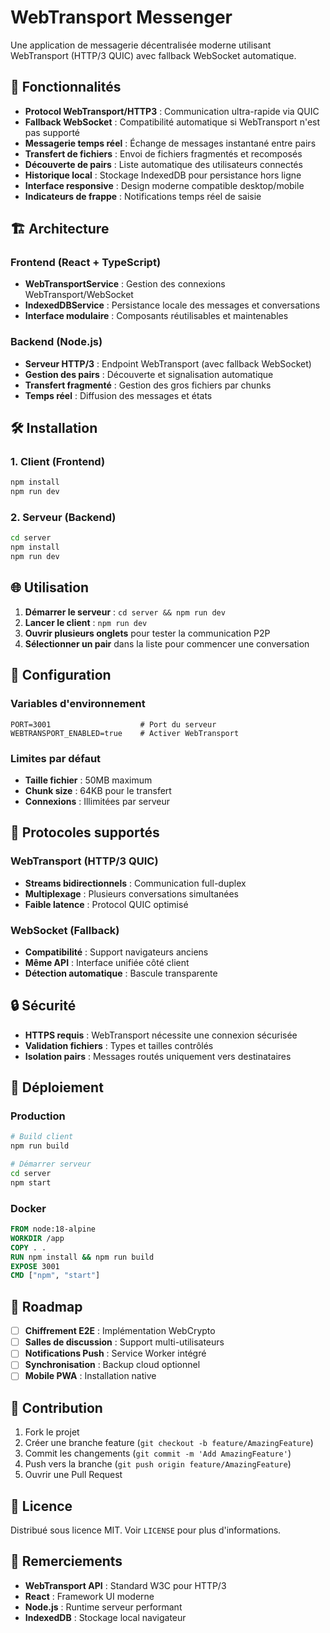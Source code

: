 # WebTransport Messenger

Une application de messagerie décentralisée moderne utilisant WebTransport (HTTP/3 QUIC) avec fallback WebSocket automatique.

## 🚀 Fonctionnalités

- **Protocol WebTransport/HTTP3** : Communication ultra-rapide via QUIC
- **Fallback WebSocket** : Compatibilité automatique si WebTransport n'est pas supporté
- **Messagerie temps réel** : Échange de messages instantané entre pairs
- **Transfert de fichiers** : Envoi de fichiers fragmentés et recomposés
- **Découverte de pairs** : Liste automatique des utilisateurs connectés
- **Historique local** : Stockage IndexedDB pour persistance hors ligne
- **Interface responsive** : Design moderne compatible desktop/mobile
- **Indicateurs de frappe** : Notifications temps réel de saisie

## 🏗️ Architecture

### Frontend (React + TypeScript)
- **WebTransportService** : Gestion des connexions WebTransport/WebSocket
- **IndexedDBService** : Persistance locale des messages et conversations
- **Interface modulaire** : Composants réutilisables et maintenables

### Backend (Node.js)
- **Serveur HTTP/3** : Endpoint WebTransport (avec fallback WebSocket)
- **Gestion des pairs** : Découverte et signalisation automatique
- **Transfert fragmenté** : Gestion des gros fichiers par chunks
- **Temps réel** : Diffusion des messages et états

## 🛠️ Installation

### 1. Client (Frontend)
```bash
npm install
npm run dev
```

### 2. Serveur (Backend)
```bash
cd server
npm install
npm run dev
```

## 🌐 Utilisation

1. **Démarrer le serveur** : `cd server && npm run dev`
2. **Lancer le client** : `npm run dev`
3. **Ouvrir plusieurs onglets** pour tester la communication P2P
4. **Sélectionner un pair** dans la liste pour commencer une conversation

## 🔧 Configuration

### Variables d'environnement
```env
PORT=3001                    # Port du serveur
WEBTRANSPORT_ENABLED=true    # Activer WebTransport
```

### Limites par défaut
- **Taille fichier** : 50MB maximum
- **Chunk size** : 64KB pour le transfert
- **Connexions** : Illimitées par serveur

## 📡 Protocoles supportés

### WebTransport (HTTP/3 QUIC)
- **Streams bidirectionnels** : Communication full-duplex
- **Multiplexage** : Plusieurs conversations simultanées
- **Faible latence** : Protocol QUIC optimisé

### WebSocket (Fallback)
- **Compatibilité** : Support navigateurs anciens
- **Même API** : Interface unifiée côté client
- **Détection automatique** : Bascule transparente

## 🔒 Sécurité

- **HTTPS requis** : WebTransport nécessite une connexion sécurisée
- **Validation fichiers** : Types et tailles contrôlés
- **Isolation pairs** : Messages routés uniquement vers destinataires

## 🚀 Déploiement

### Production
```bash
# Build client
npm run build

# Démarrer serveur
cd server
npm start
```

### Docker
```dockerfile
FROM node:18-alpine
WORKDIR /app
COPY . .
RUN npm install && npm run build
EXPOSE 3001
CMD ["npm", "start"]
```

## 🔮 Roadmap

- [ ] **Chiffrement E2E** : Implémentation WebCrypto
- [ ] **Salles de discussion** : Support multi-utilisateurs
- [ ] **Notifications Push** : Service Worker intégré
- [ ] **Synchronisation** : Backup cloud optionnel
- [ ] **Mobile PWA** : Installation native

## 🤝 Contribution

1. Fork le projet
2. Créer une branche feature (`git checkout -b feature/AmazingFeature`)
3. Commit les changements (`git commit -m 'Add AmazingFeature'`)
4. Push vers la branche (`git push origin feature/AmazingFeature`)
5. Ouvrir une Pull Request

## 📄 Licence

Distribué sous licence MIT. Voir `LICENSE` pour plus d'informations.

## 🙏 Remerciements

- **WebTransport API** : Standard W3C pour HTTP/3
- **React** : Framework UI moderne
- **Node.js** : Runtime serveur performant
- **IndexedDB** : Stockage local navigateur